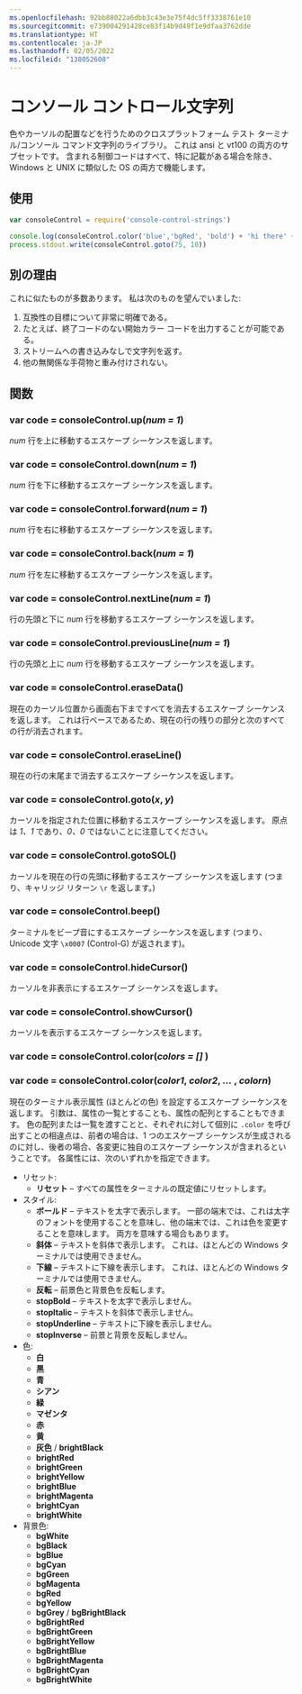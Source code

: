 ```yaml
---
ms.openlocfilehash: 92bb88022a6dbb3c43e3e75f4dc5ff3338761e10
ms.sourcegitcommit: e739004291428ce83f14b9d49f1e9dfaa3762dde
ms.translationtype: HT
ms.contentlocale: ja-JP
ms.lasthandoff: 02/05/2022
ms.locfileid: "138052608"
---
```

# <a name="console-control-strings"></a>コンソール コントロール文字列

色やカーソルの配置などを行うためのクロスプラットフォーム テスト ターミナル/コンソール コマンド文字列のライブラリ。  これは ansi と vt100 の両方のサブセットです。  含まれる制御コードはすべて、特に記載がある場合を除き、Windows と UNIX に類似した OS の両方で機能します。

## <a name="usage"></a>使用

```js
var consoleControl = require('console-control-strings')

console.log(consoleControl.color('blue','bgRed', 'bold') + 'hi there' + consoleControl.color('reset'))
process.stdout.write(consoleControl.goto(75, 10))
```

## <a name="why-another"></a>別の理由

これに似たものが多数あります。  私は次のものを望んでいました:

1. 互換性の目標について非常に明確である。
2. たとえば、終了コードのない開始カラー コードを出力することが可能である。
3. ストリームへの書き込みなしで文字列を返す。
4. 他の無関係な手荷物と重み付けされない。

## <a name="functions"></a>関数

### <a name="var-code--consolecontrolup_num--1_"></a>var code = consoleControl.up(_num = 1_)

_num_ 行を上に移動するエスケープ シーケンスを返します。

### <a name="var-code--consolecontroldown_num--1_"></a>var code = consoleControl.down(_num = 1_)

_num_ 行を下に移動するエスケープ シーケンスを返します。

### <a name="var-code--consolecontrolforward_num--1_"></a>var code = consoleControl.forward(_num = 1_)

_num_ 行を右に移動するエスケープ シーケンスを返します。

### <a name="var-code--consolecontrolback_num--1_"></a>var code = consoleControl.back(_num = 1_)

_num_ 行を左に移動するエスケープ シーケンスを返します。

### <a name="var-code--consolecontrolnextline_num--1_"></a>var code = consoleControl.nextLine(_num = 1_)

行の先頭と下に _num_ 行を移動するエスケープ シーケンスを返します。

### <a name="var-code--consolecontrolpreviousline_num--1_"></a>var code = consoleControl.previousLine(_num = 1_)

行の先頭と上に _num_ 行を移動するエスケープ シーケンスを返します。

### <a name="var-code--consolecontrolerasedata"></a>var code = consoleControl.eraseData()

現在のカーソル位置から画面右下まですべてを消去するエスケープ シーケンスを返します。  これは行ベースであるため、現在の行の残りの部分と次のすべての行が消去されます。

### <a name="var-code--consolecontroleraseline"></a>var code = consoleControl.eraseLine()

現在の行の末尾まで消去するエスケープ シーケンスを返します。

### <a name="var-code--consolecontrolgoto_x_-_y_"></a>var code = consoleControl.goto(_x_, _y_)

カーソルを指定された位置に移動するエスケープ シーケンスを返します。 原点は _1、1_ であり、_0、0_ ではないことに注意してください。

### <a name="var-code--consolecontrolgotosol"></a>var code = consoleControl.gotoSOL()

カーソルを現在の行の先頭に移動するエスケープ シーケンスを返します (つまり、キャリッジ リターン `\r` を返します。)

### <a name="var-code--consolecontrolbeep"></a>var code = consoleControl.beep()

ターミナルをビープ音にするエスケープ シーケンスを返します  (つまり、Unicode 文字 `\x0007` (Control-G) が返されます)。

### <a name="var-code--consolecontrolhidecursor"></a>var code = consoleControl.hideCursor()

カーソルを非表示にするエスケープ シーケンスを返します。

### <a name="var-code--consolecontrolshowcursor"></a>var code = consoleControl.showCursor()

カーソルを表示するエスケープ シーケンスを返します。

### <a name="var-code--consolecontrolcolor_colors--_"></a>var code = consoleControl.color(_colors = []_ )

### <a name="var-code--consolecontrolcolor_color1_-_color2_-__-_colorn_"></a>var code = consoleControl.color(_color1_, _color2_, _…_ , _colorn_)

現在のターミナル表示属性 (ほとんどの色) を設定するエスケープ シーケンスを返します。  引数は、属性の一覧とすることも、属性の配列とすることもできます。  色の配列または一覧を渡すことと、それぞれに対して個別に `.color` を呼び出すことの相違点は、前者の場合は、1 つのエスケープ シーケンスが生成されるのに対し、後者の場合、各変更に独自のエスケープ シーケンスが含まれるということです。  各属性には、次のいずれかを指定できます。

* リセット:
  * **リセット** – すべての属性をターミナルの既定値にリセットします。
* スタイル: 
  * **ボールド** – テキストを太字で表示します。  一部の端末では、これは太字のフォントを使用することを意味し、他の端末では、これは色を変更することを意味します。  両方を意味する場合もあります。
  * **斜体** – テキストを斜体で表示します。 これは、ほとんどの Windows ターミナルでは使用できません。
  * **下線** – テキストに下線を表示します。 これは、ほとんどの Windows ターミナルでは使用できません。
  * **反転** – 前景色と背景色を反転します。
  * **stopBold** – テキストを太字で表示しません。
  * **stopItalic** – テキストを斜体で表示しません。
  * **stopUnderline** – テキストに下線を表示しません。
  * **stopInverse** – 前景と背景を反転しません。
* 色:
  * **白**
  * **黒**
  * **青**
  * **シアン**
  * **緑**
  * **マゼンタ**
  * **赤**
  * **黄**
  * **灰色** / **brightBlack**
  * **brightRed**
  * **brightGreen**
  * **brightYellow**
  * **brightBlue**
  * **brightMagenta**
  * **brightCyan**
  * **brightWhite**
* 背景色:
  * **bgWhite**
  * **bgBlack**
  * **bgBlue**
  * **bgCyan**
  * **bgGreen**
  * **bgMagenta**
  * **bgRed**
  * **bgYellow**
  * **bgGrey** / **bgBrightBlack**
  * **bgBrightRed**
  * **bgBrightGreen**
  * **bgBrightYellow**
  * **bgBrightBlue**
  * **bgBrightMagenta**
  * **bgBrightCyan**
  * **bgBrightWhite**

